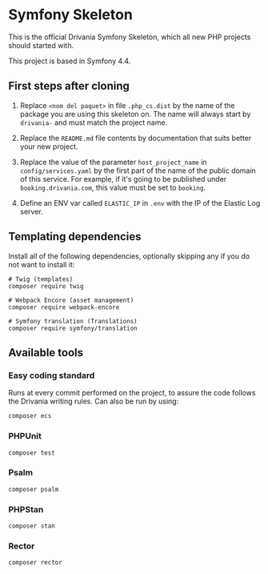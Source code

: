 # Symfony Skeleton

This is the official Drivania Symfony Skeleton, which all new PHP projects should started with. 

This project is based in Symfony 4.4.

## First steps after cloning

1. Replace `<nom del paquet>` in file `.php_cs.dist` by the name of the package you are using this skeleton on. The name will always start by `drivania-` and must match the project name.

2. Replace the `README.md` file contents by documentation that suits better your new project.

3. Replace the value of the parameter `host_project_name` in `config/services.yaml` by the first part of the name of the public domain of this service. For example, if it's going to be published under `booking.drivania.com`, this value must be set to `booking`.

4. Define an ENV var called `ELASTIC_IP` in `.env` with the IP of the Elastic Log server. 

## Templating dependencies

Install all of the following dependencies, optionally skipping any if you do not want to install it:

```
# Twig (templates)
composer require twig

# Webpack Encore (asset management) 
composer require webpack-encore

# Symfony translation (Translations)
composer require symfony/translation

```


## Available tools

### Easy coding standard

Runs at every commit performed on the project, to assure the code follows the Drivania writing rules. Can also be run by using:

```
composer ecs
```

### PHPUnit 

```
composer test
```

### Psalm

```
composer psalm
```

### PHPStan

```
composer stan
```

### Rector

```
composer rector
```
